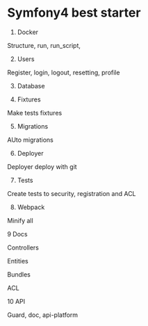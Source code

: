# Symfony4 best starter

1. Docker

Structure, run, run_script, 

2. Users

Register, login, logout, resetting, profile

3. Database



4. Fixtures

Make tests fixtures

5. Migrations

AUto migrations

6. Deployer

Deployer deploy with git

7. Tests

Create tests to security, registration and ACL

8. Webpack

Minify all

9 Docs

Controllers

Entities

Bundles

ACL

10 API

Guard, doc, api-platform
